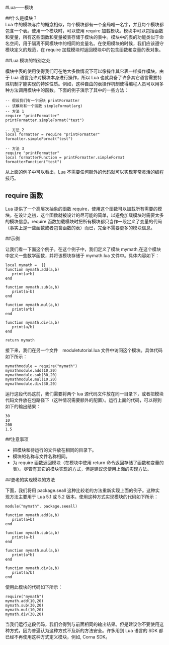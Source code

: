 #Lua——模块  

##什么是模块？  
Lua 中的模块与库的概念相似，每个模块都有一个全局唯一名字，并且每个模块都包含一个表。使用一个模块时，可以使用 require 加载模块。模块中可以包括函数和变量，所有这些函数和变量被表存储于模块的表中。模块中的表的功能类似于命名空间，用于隔离不同模块中的相同的变量名。在使用模块的时候，我们应该遵守模块定义的规范，在 require 加载模块时返回模块中的包含函数和变量的表对象。  

##Lua 模块的特别之处  

模块中表的使用使得我们可在绝大多数情况下可以像操作其它表一样操作模块。由于 Lua 语言允许对模块本身进行操作，所以 Lua 也就具备了许多其它语言需要特殊机制才能实现的特殊性质。例如，这种自由的表操作机制使得编程人员可以用多种方法调用模块中的函数。下面的例子演示了其中的一些方法：  

```
-- 假设我们有一个板块 printFormatter
-- 该模块有一个函数 simpleFormat(arg)
-- 方法 1
require "printFormatter"
printFormatter.simpleFormat("test")

-- 方法 2
local formatter = require "printFormatter"
formatter.simpleFormat("test")

-- 方法 3
require "printFormatter"
local formatterFunction = printFormatter.simpleFormat
formatterFunction("test")
```  

从上面的例子中可以看出，Lua 不需要任何额外的代码就可以实现非常灵活的编程技巧。  

## require 函数  

Lua 提供了一个高层次抽象的函数 require，使用这个函数可以加载所有需要的模块。在设计之初，这个函数就被设计的尽可能的简单，以避免加载模块时需要太多的模块信息。require 函数加载模块时把所有模块都只当作一段定义了变量的代码（事实上是一些函数或者包含函数的表）而已，完全不需要更多的模块信息。  

##示例  

让我们看一下面这个例子。在这个例子中，我们定义了模块 mymath,在这个模块中定义一些数学函数，并将该模块存储于 mymath.lua 文件中。具体内容如下：  

```
local mymath =  {}
function mymath.add(a,b)
   print(a+b)
end

function mymath.sub(a,b)
   print(a-b)
end

function mymath.mul(a,b)
   print(a*b)
end

function mymath.div(a,b)
   print(a/b)
end

return mymath
```  

接下来，我们在另一个文件　moduletutorial.lua 文件中访问这个模块。具体代码如下所示：  

```
mymathmodule = require("mymath")
mymathmodule.add(10,20)
mymathmodule.sub(30,20)
mymathmodule.mul(10,20)
mymathmodule.div(30,20)
```

运行这段代码这前，我们需要将两个 lua 源代码文件放在同一目录下，或者把模块代码文件放在包路径下（这种情况需要额外的配置）。运行上面的代码，可以得到如下的输出结果：  

```
30
10
200
1.5
```  

##注意事项  

<ul>
	<li>把模块和待运行的文件放在相同的目录下。</li>
	<li>模块的名称与文件名称相同。</li>
	<li>为 require 函数返回模块（在模块中使用 return 命令返回存储了函数和变量的表）。尽管有其它的模块实现的方式，但是建议您使用上面的实现方法。</li>
</ul>  

##更老的实现模块的方法 

下面，我们将用 package.seall 这种比较老的方法重新实现上面的例子。这种实现方法主要用于 Lua 5.1 或 5.2 版本。使用这种方式实现模块的代码如下所示：  

```
module("mymath", package.seeall)

function mymath.add(a,b)
   print(a+b)
end

function mymath.sub(a,b)
   print(a-b)
end

function mymath.mul(a,b)
   print(a*b)
end

function mymath.div(a,b)
   print(a/b)
end
```  

使用此模块的代码如下所示：  

```
require("mymath")
mymath.add(10,20)
mymath.sub(30,20)
mymath.mul(10,20)
mymath.div(30,20)
```  

当我们运行这段代码，我们会得到与前面相同的输出结果。但是建议你不要使用这种方式，因为普遍认为这种方式不及新的方法安全。许多用到 Lua 语言的 SDK 都已经不再使用这种方式定义模块，例如, Corna SDK。